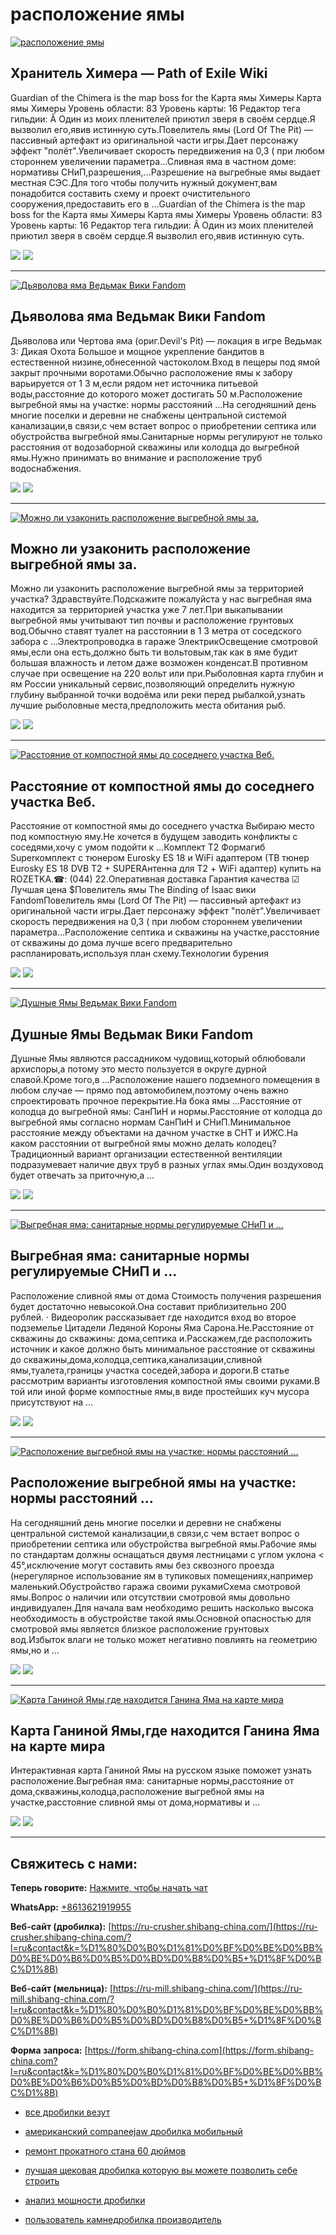# расположение ямы

<a href="https://swt.shibang-china.com/?l=ru&img&k=%D1%80%D0%B0%D1%81%D0%BF%D0%BE%D0%BB%D0%BE%D0%B6%D0%B5%D0%BD%D0%B8%D0%B5+%D1%8F%D0%BC%D1%8B" target="_blank">![расположение ямы](http://static.shibang-china.com/all-800x300/934.jpg)</a>

## Хранитель Химера — Path of Exile Wiki
Guardian of the Chimera is the map boss for the Карта ямы Химеры Карта ямы Химеры Уровень области: 83 Уровень карты: 16 Редактор тега гильдии: &#194; Один из моих пленителей приютил зверя в своём сердце.Я вызволил его,явив истинную суть.Повелитель ямы (Lord Of The Pit) — пассивный артефакт из оригинальной части игры.Дает персонажу эффект &quot;полёт&quot;.Увеличивает скорость передвижения на 0,3 ( при любом стороннем увеличении параметра…Сливная яма в частном доме: нормативы СНиП,разрешения,…Разрешение на выгребные ямы выдает местная СЭС.Для того чтобы получить нужный документ,вам понадобится составить схему и проект очистительного сооружения,предоставить его в …Guardian of the Chimera is the map boss for the Карта ямы Химеры Карта ямы Химеры Уровень области: 83 Уровень карты: 16 Редактор тега гильдии: &#194; Один из моих пленителей приютил зверя в своём сердце.Я вызволил его,явив истинную суть.


<a href="https://whatsapp.shibangsoft.com/WhatsApp.php" target="_blank" title="WhatsApp">![](http://static.shibang-china.com/icon/whatsapp.png)</a> <a href="https://swt.shibang-china.com/?l=ru&icon&k=%D1%80%D0%B0%D1%81%D0%BF%D0%BE%D0%BB%D0%BE%D0%B6%D0%B5%D0%BD%D0%B8%D0%B5+%D1%8F%D0%BC%D1%8B" target="_blank">![](http://static.shibang-china.com/icon/chat-ru.png)</a>

---

<a href="https://swt.shibang-china.com/?l=ru&img&k=%D1%80%D0%B0%D1%81%D0%BF%D0%BE%D0%BB%D0%BE%D0%B6%D0%B5%D0%BD%D0%B8%D0%B5+%D1%8F%D0%BC%D1%8B" target="_blank">![Дьяволова яма Ведьмак Вики Fandom](http://static.shibang-china.com/all-800x300/480.jpg)</a>

## Дьяволова яма Ведьмак Вики Fandom
Дьяволова или Чертова яма (ориг.Devil's Pit) — локация в игре Ведьмак 3: Дикая Охота Большое и мощное укрепление бандитов в естественной низине,обнесенной частоколом.Вход в пещеры под ямой закрыт прочными воротами.Обычно расположение ямы к забору варьируется от 1 3 м,если рядом нет источника питьевой воды,расстояние до которого может достигать 50 м.Расположение выгребной ямы на участке: нормы расстояний …На сегодняшний день многие поселки и деревни не снабжены центральной системой канализации,в связи,с чем встает вопрос о приобретении септика или обустройства выгребной ямы.Санитарные нормы регулируют не только расстояния от водозаборной скважины или колодца до выгребной ямы.Нужно принимать во внимание и расположение труб водоснабжения.


<a href="https://whatsapp.shibangsoft.com/WhatsApp.php" target="_blank" title="WhatsApp">![](http://static.shibang-china.com/icon/whatsapp.png)</a> <a href="https://swt.shibang-china.com/?l=ru&icon&k=%D1%80%D0%B0%D1%81%D0%BF%D0%BE%D0%BB%D0%BE%D0%B6%D0%B5%D0%BD%D0%B8%D0%B5+%D1%8F%D0%BC%D1%8B" target="_blank">![](http://static.shibang-china.com/icon/chat-ru.png)</a>

---

<a href="https://swt.shibang-china.com/?l=ru&img&k=%D1%80%D0%B0%D1%81%D0%BF%D0%BE%D0%BB%D0%BE%D0%B6%D0%B5%D0%BD%D0%B8%D0%B5+%D1%8F%D0%BC%D1%8B" target="_blank">![Можно ли узаконить расположение выгребной ямы за.](http://static.shibang-china.com/all-800x300/536.jpg)</a>

## Можно ли узаконить расположение выгребной ямы за.
Можно ли узаконить расположение выгребной ямы за территорией участка? Здравствуйте.Подскажите пожалуйста у нас выгребная яма находится за территорией участка уже 7 лет.При выкапывании выгребной ямы учитывают тип почвы и расположение грунтовых вод.Обычно ставят туалет на расстоянии в 1 3 метра от соседского забора с …Электропроводка в гараже ЭлектрикОсвещение смотровой ямы,если она есть,должно быть ти вольтовым,так как в яме будит большая влажность и летом даже возможен конденсат.В противном случае при освещение на 220 вольт или при.Рыболовная карта глубин и ям России уникальный сервис,позволяющий определить нужную глубину выбранной точки водоёма или реки перед рыбалкой,узнать лучшие рыболовные места,предположить места обитания рыб.


<a href="https://whatsapp.shibangsoft.com/WhatsApp.php" target="_blank" title="WhatsApp">![](http://static.shibang-china.com/icon/whatsapp.png)</a> <a href="https://swt.shibang-china.com/?l=ru&icon&k=%D1%80%D0%B0%D1%81%D0%BF%D0%BE%D0%BB%D0%BE%D0%B6%D0%B5%D0%BD%D0%B8%D0%B5+%D1%8F%D0%BC%D1%8B" target="_blank">![](http://static.shibang-china.com/icon/chat-ru.png)</a>

---

<a href="https://swt.shibang-china.com/?l=ru&img&k=%D1%80%D0%B0%D1%81%D0%BF%D0%BE%D0%BB%D0%BE%D0%B6%D0%B5%D0%BD%D0%B8%D0%B5+%D1%8F%D0%BC%D1%8B" target="_blank">![Расстояние от компостной ямы до соседнего участка Веб.](http://static.shibang-china.com/all-800x300/559.jpg)</a>

## Расстояние от компостной ямы до соседнего участка Веб.
Расстояние от компостной ямы до соседнего участка Выбираю место под компостную яму.Не хочется в будущем заводить конфликты с соседями,хочу с умом подойти к …Комплект Т2 Формагиб Superкомплект с тюнером Eurosky ES 18 и WiFi адаптером (ТВ тюнер Eurosky ES 18 DVB T2 + SUPERAнтенна для Т2 + WiFi адаптер) купить на ROZETKA.☎: (044) 22.Оперативная доставка Гарантия качества ☑ Лучшая цена $Повелитель ямы The Binding of Isaac вики FandomПовелитель ямы (Lord Of The Pit) — пассивный артефакт из оригинальной части игры.Дает персонажу эффект &quot;полёт&quot;.Увеличивает скорость передвижения на 0,3 ( при любом стороннем увеличении параметра…Расположение септика и скважины на участке,расстояние от скважины до дома лучше всего предварительно распланировать,используя план схему.Технологии бурения


<a href="https://whatsapp.shibangsoft.com/WhatsApp.php" target="_blank" title="WhatsApp">![](http://static.shibang-china.com/icon/whatsapp.png)</a> <a href="https://swt.shibang-china.com/?l=ru&icon&k=%D1%80%D0%B0%D1%81%D0%BF%D0%BE%D0%BB%D0%BE%D0%B6%D0%B5%D0%BD%D0%B8%D0%B5+%D1%8F%D0%BC%D1%8B" target="_blank">![](http://static.shibang-china.com/icon/chat-ru.png)</a>

---

<a href="https://swt.shibang-china.com/?l=ru&img&k=%D1%80%D0%B0%D1%81%D0%BF%D0%BE%D0%BB%D0%BE%D0%B6%D0%B5%D0%BD%D0%B8%D0%B5+%D1%8F%D0%BC%D1%8B" target="_blank">![Душные Ямы Ведьмак Вики Fandom](http://static.shibang-china.com/all-800x300/930.jpg)</a>

## Душные Ямы Ведьмак Вики Fandom
Душные Ямы являются рассадником чудовищ,который облюбовали архиспоры,а потому это место пользуется в округе дурной славой.Кроме того,в …Расположение нашего подземного помещения в любом случае — прямо под автомобилем,поэтому очень важно спроектировать прочное перекрытие.На бока ямы …Расстояние от колодца до выгребной ямы: СанПиН и нормы.Расстояние от колодца до выгребной ямы согласно нормам СанПиН и СНиП.Минимальное расстояние между объектами на дачном участке в СНТ и ИЖС.На каком расстоянии от выгребной ямы можно делать колодец?Традиционный вариант организации естественной вентиляции подразумевает наличие двух труб в разных углах ямы.Один воздуховод будет отвечать за приточную,а …


<a href="https://whatsapp.shibangsoft.com/WhatsApp.php" target="_blank" title="WhatsApp">![](http://static.shibang-china.com/icon/whatsapp.png)</a> <a href="https://swt.shibang-china.com/?l=ru&icon&k=%D1%80%D0%B0%D1%81%D0%BF%D0%BE%D0%BB%D0%BE%D0%B6%D0%B5%D0%BD%D0%B8%D0%B5+%D1%8F%D0%BC%D1%8B" target="_blank">![](http://static.shibang-china.com/icon/chat-ru.png)</a>

---

<a href="https://swt.shibang-china.com/?l=ru&img&k=%D1%80%D0%B0%D1%81%D0%BF%D0%BE%D0%BB%D0%BE%D0%B6%D0%B5%D0%BD%D0%B8%D0%B5+%D1%8F%D0%BC%D1%8B" target="_blank">![Выгребная яма: санитарные нормы регулируемые СНиП и …](http://static.shibang-china.com/all-800x300/172.jpg)</a>

## Выгребная яма: санитарные нормы регулируемые СНиП и …
Расположение сливной ямы от дома Стоимость получения разрешения будет достаточно невысокой.Она составит приблизительно 200 рублей.&nbsp;&#0183;&#32;Видеоролик рассказывает где находится вход во второе подземелье Цитадели Ледяной Короны Яма Сарона.Не.Расстояние от скважины до скважины: дома,септика и.Расскажем,где расположить источник и какое должно быть минимальное расстояние от скважины до скважины,дома,колодца,септика,канализации,сливной ямы,туалета,границы участка соседей,забора и дороги.В статье рассмотрим варианты изготовления компостной ямы своими руками.В той или иной форме компостные ямы,в виде простейших куч мусора присутствуют на …


<a href="https://whatsapp.shibangsoft.com/WhatsApp.php" target="_blank" title="WhatsApp">![](http://static.shibang-china.com/icon/whatsapp.png)</a> <a href="https://swt.shibang-china.com/?l=ru&icon&k=%D1%80%D0%B0%D1%81%D0%BF%D0%BE%D0%BB%D0%BE%D0%B6%D0%B5%D0%BD%D0%B8%D0%B5+%D1%8F%D0%BC%D1%8B" target="_blank">![](http://static.shibang-china.com/icon/chat-ru.png)</a>

---

<a href="https://swt.shibang-china.com/?l=ru&img&k=%D1%80%D0%B0%D1%81%D0%BF%D0%BE%D0%BB%D0%BE%D0%B6%D0%B5%D0%BD%D0%B8%D0%B5+%D1%8F%D0%BC%D1%8B" target="_blank">![Расположение выгребной ямы на участке: нормы расстояний …](http://static.shibang-china.com/all-800x300/1011.jpg)</a>

## Расположение выгребной ямы на участке: нормы расстояний …
На сегодняшний день многие поселки и деревни не снабжены центральной системой канализации,в связи,с чем встает вопрос о приобретении септика или обустройства выгребной ямы.Рабочие ямы по стандартам должны оснащаться двумя лестницами с углом уклона &lt; 45&#176;,исключение могут составить ямы без сквозного проезда (нерегулярное использование ям в тупиковых помещениях,например маленький.Обустройство гаража своими рукамиСхема смотровой ямы.Вопрос о наличии или отсутствии смотровой ямы довольно индивидуален.Для начала вам необходимо решить насколько высока необходимость в обустройстве такой ямы.Основной опасностью для смотровой ямы является близкое расположение грунтовых вод.Избыток влаги не только может негативно повлиять на геометрию ямы,но и …


<a href="https://whatsapp.shibangsoft.com/WhatsApp.php" target="_blank" title="WhatsApp">![](http://static.shibang-china.com/icon/whatsapp.png)</a> <a href="https://swt.shibang-china.com/?l=ru&icon&k=%D1%80%D0%B0%D1%81%D0%BF%D0%BE%D0%BB%D0%BE%D0%B6%D0%B5%D0%BD%D0%B8%D0%B5+%D1%8F%D0%BC%D1%8B" target="_blank">![](http://static.shibang-china.com/icon/chat-ru.png)</a>

---

<a href="https://swt.shibang-china.com/?l=ru&img&k=%D1%80%D0%B0%D1%81%D0%BF%D0%BE%D0%BB%D0%BE%D0%B6%D0%B5%D0%BD%D0%B8%D0%B5+%D1%8F%D0%BC%D1%8B" target="_blank">![Карта Ганиной Ямы,где находится Ганина Яма на карте мира](http://static.shibang-china.com/all-800x300/766.jpg)</a>

## Карта Ганиной Ямы,где находится Ганина Яма на карте мира
Интерактивная карта Ганиной Ямы на русском языке поможет узнать расположение.Выгребная яма: санитарные нормы,расстояние от дома,скважины,колодца,расположение выгребной ямы на участке,расстояние сливной ямы от дома,нормативы и …

<a href="https://whatsapp.shibangsoft.com/WhatsApp.php" target="_blank" title="WhatsApp">![](http://static.shibang-china.com/icon/whatsapp.png)</a> <a href="https://swt.shibang-china.com/?l=ru&icon&k=%D1%80%D0%B0%D1%81%D0%BF%D0%BE%D0%BB%D0%BE%D0%B6%D0%B5%D0%BD%D0%B8%D0%B5+%D1%8F%D0%BC%D1%8B" target="_blank">![](http://static.shibang-china.com/icon/chat-ru.png)</a>

---
## Свяжитесь с нами:

**Теперь говорите:** [Нажмите, чтобы начать чат](https://swt.shibang-china.com?l=ru&contact&k=%D1%80%D0%B0%D1%81%D0%BF%D0%BE%D0%BB%D0%BE%D0%B6%D0%B5%D0%BD%D0%B8%D0%B5+%D1%8F%D0%BC%D1%8B)

**WhatsApp:**  [+8613621919955](https://whatsapp.shibangsoft.com/WhatsApp.php)

**Веб-сайт (дробилка):** [https://ru-crusher.shibang-china.com/](https://ru-crusher.shibang-china.com/?l=ru&contact&k=%D1%80%D0%B0%D1%81%D0%BF%D0%BE%D0%BB%D0%BE%D0%B6%D0%B5%D0%BD%D0%B8%D0%B5+%D1%8F%D0%BC%D1%8B)

**Веб-сайт (мельница):** [https://ru-mill.shibang-china.com/](https://ru-mill.shibang-china.com/?l=ru&contact&k=%D1%80%D0%B0%D1%81%D0%BF%D0%BE%D0%BB%D0%BE%D0%B6%D0%B5%D0%BD%D0%B8%D0%B5+%D1%8F%D0%BC%D1%8B)

**Форма запроса:** [https://form.shibang-china.com](https://form.shibang-china.com?l=ru&contact&k=%D1%80%D0%B0%D1%81%D0%BF%D0%BE%D0%BB%D0%BE%D0%B6%D0%B5%D0%BD%D0%B8%D0%B5+%D1%8F%D0%BC%D1%8B)

* [все дробилки везут](../122/%D0%B2%D1%81%D0%B5%20%D0%B4%D1%80%D0%BE%D0%B1%D0%B8%D0%BB%D0%BA%D0%B8%20%D0%B2%D0%B5%D0%B7%D1%83%D1%82.md)

* [американский companeejaw дробилка мобильный](../121/%D0%B0%D0%BC%D0%B5%D1%80%D0%B8%D0%BA%D0%B0%D0%BD%D1%81%D0%BA%D0%B8%D0%B9%20companeejaw%20%D0%B4%D1%80%D0%BE%D0%B1%D0%B8%D0%BB%D0%BA%D0%B0%20%D0%BC%D0%BE%D0%B1%D0%B8%D0%BB%D1%8C%D0%BD%D1%8B%D0%B9.md)

* [ремонт прокатного стана 60 дюймов](../125/%D1%80%D0%B5%D0%BC%D0%BE%D0%BD%D1%82%20%D0%BF%D1%80%D0%BE%D0%BA%D0%B0%D1%82%D0%BD%D0%BE%D0%B3%D0%BE%20%D1%81%D1%82%D0%B0%D0%BD%D0%B0%2060%20%D0%B4%D1%8E%D0%B9%D0%BC%D0%BE%D0%B2.md)

* [лучшая щековая дробилка которую вы можете позволить себе строить](../123/%D0%BB%D1%83%D1%87%D1%88%D0%B0%D1%8F%20%D1%89%D0%B5%D0%BA%D0%BE%D0%B2%D0%B0%D1%8F%20%D0%B4%D1%80%D0%BE%D0%B1%D0%B8%D0%BB%D0%BA%D0%B0%20%D0%BA%D0%BE%D1%82%D0%BE%D1%80%D1%83%D1%8E%20%D0%B2%D1%8B%20%D0%BC%D0%BE%D0%B6%D0%B5%D1%82%D0%B5%20%D0%BF%D0%BE%D0%B7%D0%B2%D0%BE%D0%BB%D0%B8%D1%82%D1%8C%20%D1%81%D0%B5%D0%B1%D0%B5%20%D1%81%D1%82%D1%80%D0%BE%D0%B8%D1%82%D1%8C.md)

* [анализ мощности дробилки](../121/%D0%B0%D0%BD%D0%B0%D0%BB%D0%B8%D0%B7%20%D0%BC%D0%BE%D1%89%D0%BD%D0%BE%D1%81%D1%82%D0%B8%20%D0%B4%D1%80%D0%BE%D0%B1%D0%B8%D0%BB%D0%BA%D0%B8.md)

* [пользователь камнедробилка производитель](../122/%D0%BF%D0%BE%D0%BB%D1%8C%D0%B7%D0%BE%D0%B2%D0%B0%D1%82%D0%B5%D0%BB%D1%8C%20%D0%BA%D0%B0%D0%BC%D0%BD%D0%B5%D0%B4%D1%80%D0%BE%D0%B1%D0%B8%D0%BB%D0%BA%D0%B0%20%D0%BF%D1%80%D0%BE%D0%B8%D0%B7%D0%B2%D0%BE%D0%B4%D0%B8%D1%82%D0%B5%D0%BB%D1%8C.md)